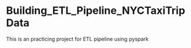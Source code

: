 # Building_ETL_Pipeline_NYCTaxiTripData
This is an practicing project for ETL pipeline using pyspark
